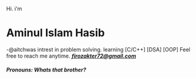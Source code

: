 Hi. i'm <b><h1>Aminul Islam Hasib</h1></b>-@aitchwas
intrest in problem solving. 
learning [C/C++] [DSA] [OOP]
Feel free to reach me anytime.
<i><b>firozakter72@gmail.com</b></i>
<h5>Pronouns: Whats that brother?</h5>
<Looking for something cool 

<!---
aitchwas/aitchwas is a ✨ special ✨ repository because its `README.md` (this file) appears on your GitHub profile.
You can click the Preview link to take a look at your changes.
--->
